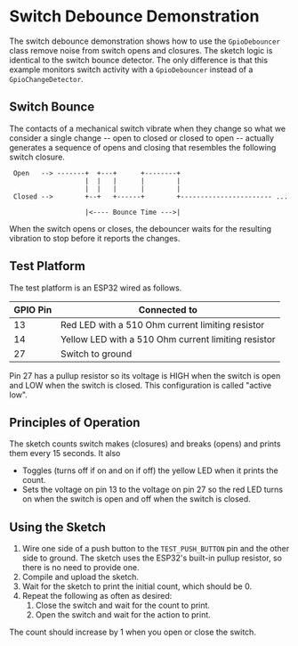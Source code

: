 # Switch Debounce Demonstration

The switch debounce demonstration shows how to use the
`GpioDebouncer` class remove noise from switch opens and
closures. The sketch logic is identical to the switch
bounce detector. The only difference is that this example
monitors switch activity with a `GpioDebouncer` instead
of a `GpioChangeDetector`.


## Switch Bounce

The contacts of a mechanical switch vibrate when they change so what
we consider a single change -- open to closed or closed to open --
actually generates a sequence of opens and closing that resembles the
following switch closure.

```
 Open   --> -------+  +---+      +--------+
                   |  |   |      |        |
                   |  |   |      |        |
 Closed -->        +--+   +------+        +----------------------- ...

                   |<---- Bounce Time --->|
```

When the switch opens or closes, the debouncer waits for the resulting
vibration to stop before it reports the changes.

## Test Platform

The test platform is an ESP32 wired as follows.

| GPIO Pin | Connected to                                              |
| -------- | --------------------------------------------------------- |
| 13       | Red LED with a 510 Ohm current limiting resistor          |
| 14       | Yellow LED with a 510 Ohm current limiting resistor       |
| 27       | Switch to ground                                          |

Pin 27 has a pullup resistor so its voltage is HIGH when the switch is
open and LOW when the switch is closed. This configuration is called
"active low".


## Principles of Operation

The sketch counts switch makes (closures) and breaks (opens) and prints them
every 15 seconds. It also

* Toggles (turns off if on and on if off) the yellow LED when it prints the
  count.
* Sets the voltage on pin 13 to the voltage on pin 27 so the red LED turns
  on when the switch is open and off when the switch is closed.

## Using the Sketch

1. Wire one side of a push button to the `TEST_PUSH_BUTTON` pin and the
   other side to ground. The sketch uses the ESP32's built-in pullup resistor,
   so there is no need to provide one.
2. Compile and upload the sketch.
3. Wait for the sketch to print the initial count, which should be 0.
4. Repeat the following as often as desired:
   1. Close the switch and wait for the count to print.
   2. Open the switch and wait for the action to print.

The count should increase by 1 when you open or close the switch.

